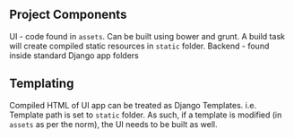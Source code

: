 Project Components
------------------
UI - code found in `assets`. Can be built using bower and grunt.
     A build task will create compiled static resources in `static` folder.
Backend - found inside standard Django app folders

Templating
----------
Compiled HTML of UI app can be treated as Django Templates.
i.e. Template path is set to `static` folder. 
As such, if a template is modified (in `assets` as per the norm),
the UI needs to be built as well.
